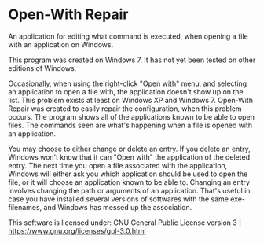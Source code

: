 # Open-With Repair
An application for editing what command is executed, when opening a file with an application on Windows.

This program was created on Windows 7. It has not yet been tested on other editions of Windows.

Occasionally, when using the right-click "Open with" menu, and selecting an application to open a file with, the application doesn't show up on the list. This problem exists at least on Windows XP and Windows 7.
Open-With Repair was created to easily repair the configuration, when this problem occurs.
The program shows all of the applications known to be able to open files. The commands seen are what's happening when a file is opened with an application.

You may choose to either change or delete an entry. If you delete an entry, Windows won't know that it can "Open with" the application of the deleted entry. The next time you open a file associated with the application, Windows will either ask you which application should be used to open the file, or it will choose an application known to be able to.
Changing an entry involves changing the path or arguments of an application. That's useful in case you have installed several versions of softwares with the same exe-filenames, and Windows has messed up the association.

This software is licensed under: GNU General Public License version 3 | https://www.gnu.org/licenses/gpl-3.0.html
